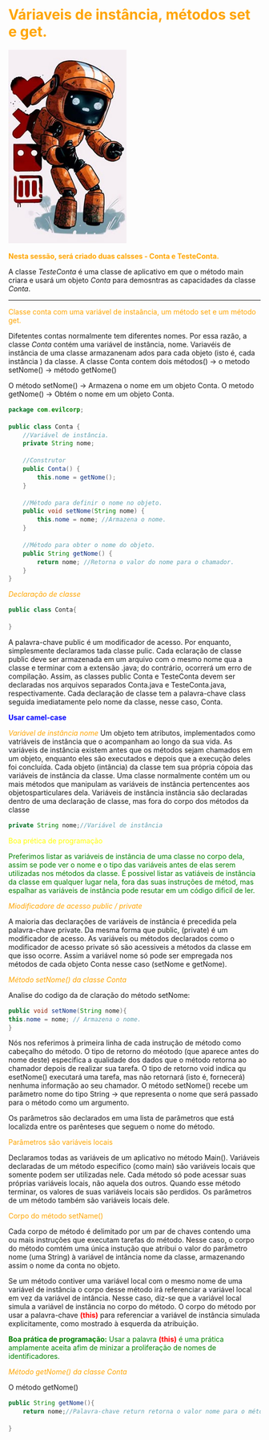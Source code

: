# <span style="color:orange">Váriaveis de instância, métodos set e get.</span>


![alt text](robot-LD&R.jpg)

<span style="color:orange">**Nesta sessão, será criado duas calsses  - Conta e TesteConta.**

A classe *TesteConta* é uma classe de aplicativo em que o  método main criara e usará um objeto *Conta* para demosntras as capacidades da classe *Conta*.</span>

---

<span style="color:orange">Classe conta com uma variável de instaância, um método set e um método get.</span>

Difetentes contas normalmente tem diferentes nomes. Por essa razão, a classe *Conta* contém uma variável de instância, nome. Variavéis de instância de uma classe armazanenam ados para cada objeto (isto é, cada instância ) da classe. 
A classe Conta contem dois métodos() → o metodo setNome() → método getNome() 

O método setNome() → Armazena o nome em um objeto Conta.
O metodo getNome() → Obtém o nome em um objeto Conta.

```java
package com.evilcorp;

public class Conta {
    //Variável de instância.
    private String nome;

    //Construtor
    public Conta() {
        this.nome = getNome();
    }

    //Método para definir o nome no objeto.
    public void setNome(String nome) {
        this.nome = nome; //Armazena o nome.
    }

    //Método para obter o nome do objeto.
    public String getNome() {
        return nome; //Retorna o valor do nome para o chamador.
    }
}
```
<span style="color: orange">*Declaração de classe*</span>

```java
public class Conta{
    
}
```

A palavra-chave public é um modificador de acesso. Por enquanto, simplesmente declaramos tada classe pulic. Cada eclaração de classe public deve ser armazenada em um arquivo com o mesmo nome qua a classe e terminar com a extensão .java; do contrário, ocorrerá um erro de compilação. Assim, as classes public Conta e TesteConta devem ser declaradas nos arquivos separados Conta.java e TesteConta.java, respectivamente. 
Cada declaração de classe tem a palavra-chave class seguida imediatamente pelo nome da classe, nesse caso, Conta.

<span style="color:blue">**Usar camel-case**</span>

<span style="color:orange">*Variável de instância nome*</span>
Um objeto tem atributos, implementados como vatriáveis de instância que o acompanham ao longo da sua vida. As variáveis de instância existem antes que os métodos sejam chamados em um objeto, enquanto eles são executados e depois que a execução deles foi concluída. Cada objeto (intância) da classe tem sua própria cópoia das variáveis de instância da classe. Uma classe normalmente contém um ou mais métodos que manipulam as variáveis de instância pertencentes aos objetosparticulares dela.
Variáveis de instância instância são declaradas dentro de uma declaração de classe, mas fora do corpo dos métodos da classe

```java
private String nome;//Variável de instância
```

<span style="color:yellow">Boa prética de programação</span>

<span style="color:green">Preferimos listar as variáveis de instância de uma classe no corpo dela, assim se pode ver o nome e o tipo das variáveis antes de elas serem utilizadas nos métodos da classe. É possivel listar as vatiáveis de instância da classe em qualquer lugar nela, fora das suas instruções de métod, mas espalhar as variáveis de instância pode resutar em um código dificil de ler. </span>

<span style="color:orange">*Miodificadore de acesso public / private*</span>

A maioria das declarações de variáveis de instância é precedida pela palavra-chave private. Da mesma forma que public, (private) é um modificador de acesso. As variáveis ou métodos declarados como o modificador de acesso private só são acessiveis a métodos da classe em que isso ocorre. Assim a variável nome só pode ser empregada nos métodos de cada objeto Conta nesse caso (setNome e getNome).

<span style="color:orange">*Método setNome() da classe Conta*</span>

Analise do codigo da de claração do método setNome:

```java
public void setNome(String nome){
this.nome = nome; // Armazena o nome.
}
```

Nós nos referimos à primeira linha de cada instrução de método como cabeçalho do método. O tipo de retorno do méotodo (que aparece antes do nome deste) especifica a qualidade dos dados que o método retorna ao chamador depois de realizar sua tarefa. O tipo de retorno void indica qu esetNome() executará uma tarefa, mas não retornará (isto é, fornecerá) nenhuma informação ao seu chamador. 
O método setNome() recebe um parâmetro nome do tipo String → que representa o nome que será passado para o método como um argumento.

Os parâmetros são declarados em uma lista de parâmetros que está localizda entre os parênteses que seguem o nome do método.

<span style="color: orange">Parâmetros são variáveis locais</span>

Declaramos todas as variáveis de um aplicativo no método Main(). Variáveis declaradas de um método especifico (como main) são variáveis locais que somente podem ser utilizadas nele. Cada método só pode acessar suas próprias variáveis locais, não aquela dos outros. Quando esse método terminar, os valores de suas variáveis locais são perdidos. Os parâmetros de um método também são variáveis locais dele. 

<span style="color: orange">Corpo do método setName()</span>

Cada corpo de método é delimitado por um par de chaves contendo uma ou mais instruções que executam tarefas do método. Nesse caso, o corpo do método comtém uma única instução que atribui o valor do parâmetro nome (uma String) à variável de intância nome da classe, armazenando assim o nome da conta no objeto. 

Se um método contiver uma variável local com o mesmo nome de uma variável de instância o corpo desse método irá referenciar a variável local em vez da variável de intância. Nesse caso, diz-se que a variável local simula a variável de instância no corpo do método. O corpo do método por usar a palavra-chave <span style="color: red"><strong>(this)</strong></span> para referenciar a variável de instância simulada explicitamente, como mostrado à esquerda da atribuição.

<span style="color:green"><strong>Boa prática de programação:</strong>
Usar a palavra <span style="color: red"><strong>(this)</strong></span> é uma prática amplamente aceita afim de minizar a proliferação de nomes de identificadores.
</span>

<span style="color:orange">*Método getNome() da classe Conta*</span>

O método getNome() 
```java
public String getNome(){
    return nome;//Palavra-chave return retorna o valor nome para o método chamador.
    
}
```










